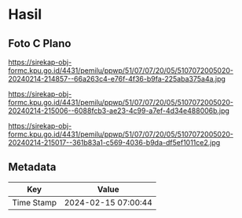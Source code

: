 # Hasil

## Foto C Plano

https://sirekap-obj-formc.kpu.go.id/4431/pemilu/ppwp/51/07/07/20/05/5107072005020-20240214-214857--66a263c4-e76f-4f36-b9fa-225aba375a4a.jpg

https://sirekap-obj-formc.kpu.go.id/4431/pemilu/ppwp/51/07/07/20/05/5107072005020-20240214-215006--6088fcb3-ae23-4c99-a7ef-4d34e488006b.jpg

https://sirekap-obj-formc.kpu.go.id/4431/pemilu/ppwp/51/07/07/20/05/5107072005020-20240214-215017--361b83a1-c569-4036-b9da-df5ef1011ce2.jpg


## Metadata

| Key        | Value               |
| ---------- | ------------------- |
| Time Stamp | 2024-02-15 07:00:44 |




